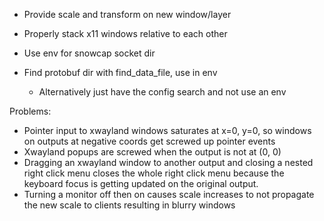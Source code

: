 - Provide scale and transform on new window/layer

- Properly stack x11 windows relative to each other
- Use env for snowcap socket dir
- Find protobuf dir with find_data_file, use in env
    - Alternatively just have the config search and not use an env

Problems:
- Pointer input to xwayland windows saturates at x=0, y=0, so windows on outputs at negative coords
  get screwed up pointer events
- Xwayland popups are screwed when the output is not at (0, 0)
- Dragging an xwayland window to another output and closing a nested right click menu closes the whole
  right click menu because the keyboard focus is getting updated on the original output.
- Turning a monitor off then on causes scale increases to not propagate the new scale to clients resulting in blurry windows
